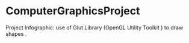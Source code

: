 ComputerGraphicsProject
=======================

Project Infographic: use of Glut Library (OpenGL Utility Toolkit ) to draw shapes .
